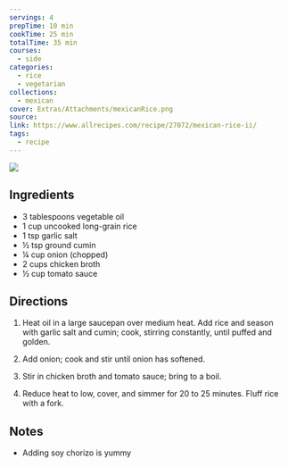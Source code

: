 ```yaml
---
servings: 4
prepTime: 10 min
cookTime: 25 min
totalTime: 35 min
courses:
  - side
categories:
  - rice
  - vegetarian
collections:
  - mexican
cover: Extras/Attachments/mexicanRice.png
source:
link: https://www.allrecipes.com/recipe/27072/mexican-rice-ii/
tags:
  - recipe
---
```


![](Extras/Attachments/mexicanRice.png)


## Ingredients

- 3 tablespoons vegetable oil
- 1 cup uncooked long-grain rice
- 1 tsp garlic salt
- ½ tsp ground cumin
- ¼ cup onion (chopped)
- 2 cups chicken broth
- ½ cup tomato sauce


## Directions

1. Heat oil in a large saucepan over medium heat. Add rice and season with garlic salt and cumin; cook, stirring constantly, until puffed and golden.

2. Add onion; cook and stir until onion has softened.

3. Stir in chicken broth and tomato sauce; bring to a boil.

4. Reduce heat to low, cover, and simmer for 20 to 25 minutes. Fluff rice with a fork.


## Notes

- Adding soy chorizo is yummy
